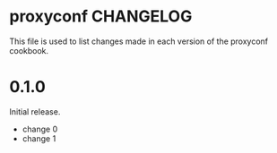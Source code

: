 # proxyconf CHANGELOG

This file is used to list changes made in each version of the proxyconf cookbook.

# 0.1.0

Initial release.

- change 0
- change 1


